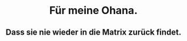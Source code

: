 <center style="padding-top:6em;">

# Für meine Ohana.

## Dass sie nie wieder in die Matrix zurück findet.

</center>
